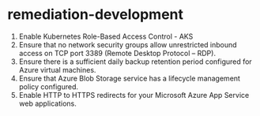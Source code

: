 # remediation-development

1.  Enable Kubernetes Role-Based Access Control - AKS
2.  Ensure that no network security groups allow unrestricted inbound access on TCP port 3389 (Remote Desktop Protocol – RDP).
3.  Ensure there is a sufficient daily backup retention period configured for Azure virtual machines.
4.  Ensure that Azure Blob Storage service has a lifecycle management policy configured.
5.  Enable HTTP to HTTPS redirects for your Microsoft Azure App Service web applications.
